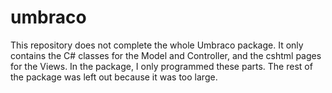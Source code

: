 # umbraco
This repository does not complete the whole Umbraco package. It only contains the C# classes for the Model and Controller, and the cshtml pages for the Views. In the package, I only programmed these parts. The rest of the package was left out because it was too large.
